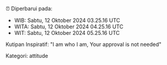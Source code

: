 ⏰ Diperbarui pada:
- WIB: Sabtu, 12 Oktober 2024 03.25.16 UTC
- WITA: Sabtu, 12 Oktober 2024 04.25.16 UTC
- WIT: Sabtu, 12 Oktober 2024 05.25.16 UTC

Kutipan Inspiratif:
"I am who I am, Your approval is not needed"


Kategori: attitude

